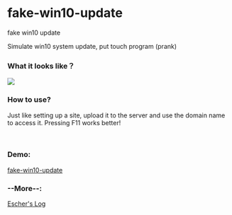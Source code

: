 # fake-win10-update
fake win10 update
<p>Simulate win10 system update, put touch program (prank)</p>
<h3>What it looks like？</h3>
<img src="https://i.loli.net/2019/09/17/34K8vgQPVwqN6O5.gif">
<br/>
<h3>How to use?</h3>
<p>Just like setting up a site, upload it to the server and use the domain name to access it. Pressing F11 works better!</p>
<br/>
<h3>Demo:</h3>
<a href="https://escher.top/fake-win10-update/">fake-win10-update</a>
<br/>
<h3>--More--:</h3>
  <a href="https://jkgblog.com" target="_Blank">Escher's Log</a></b>
